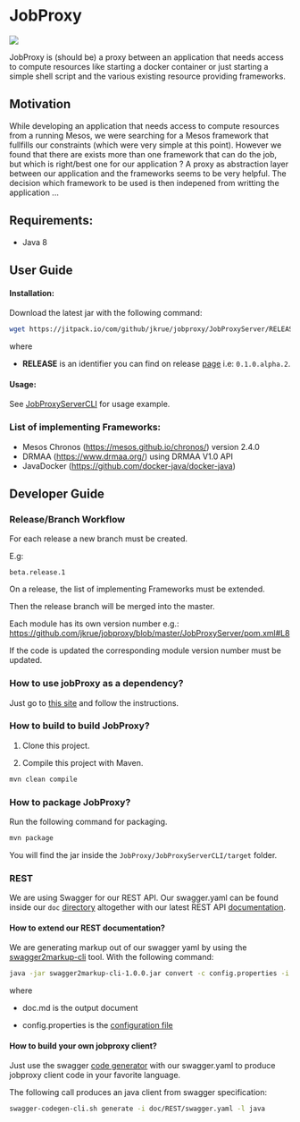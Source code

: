 # JobProxy

[![](https://jitpack.io/v/jkrue/jobproxy.svg)](https://jitpack.io/#jkrue/jobproxy)

JobProxy is (should be) a proxy between an application that needs access to compute resources like starting a docker container or just starting a simple shell script and the various existing resource providing frameworks. 

## Motivation

While developing an application that needs access to compute resources from a running Mesos, we were searching for a Mesos framework that fullfills our constraints (which were very simple at this point). However we found that there are exists more than one framework that can do the job, but which is right/best one for our application ? A proxy as abstraction layer between our application and the frameworks seems to be very helpful. The decision which framework to be used is then indepened from writting the application ...

## Requirements:

* Java 8

## User Guide

#### Installation:

Download the latest jar with the following command:

~~~BASH
wget https://jitpack.io/com/github/jkrue/jobproxy/JobProxyServer/RELEASE/JobProxyServer-RELEASE.jar
~~~

where 
  
  * **RELEASE** is an identifier you can find on release [page](https://github.com/jkrue/jobproxy/releases) i.e: `0.1.0.alpha.2`.

#### Usage:

See  [JobProxyServerCLI](JobProxyServerCLI) for
usage example.


### List of implementing Frameworks:

* Mesos Chronos (https://mesos.github.io/chronos/) version 2.4.0
* DRMAA (https://www.drmaa.org/) using DRMAA V1.0 API
* JavaDocker (https://github.com/docker-java/docker-java)

## Developer Guide

### Release/Branch Workflow

For each release a new branch must be created.

E.g: 

~~~
beta.release.1
~~~

On a release, the list of implementing Frameworks must be extended.

Then the release branch will be merged into the master.

Each module has its own version number e.g.: https://github.com/jkrue/jobproxy/blob/master/JobProxyServer/pom.xml#L8
 
If the code is updated the corresponding module version number must be updated. 

### How to use jobProxy as a dependency?

Just go to [this site](https://jitpack.io/#jkrue/jobproxy) and follow the instructions.

### How to build to build JobProxy?

1. Clone this project.

2. Compile this project with Maven.

~~~Bash
mvn clean compile
~~~

### How to package JobProxy?

Run the following command for packaging. 

~~~Bash
mvn package
~~~

You will find the jar inside the `JobProxy/JobProxyServerCLI/target` folder.

### REST

We are using Swagger for our REST API. Our swagger.yaml can be found inside our `doc` [directory](doc/REST) altogether with our
latest REST API [documentation](doc/REST/api.md).

#### How to extend our REST documentation?

We are generating markup out of our swagger yaml by using the [swagger2markup-cli](http://swagger2markup.github.io/swagger2markup/1.0.1-SNAPSHOT/#_command_line_interface) tool.
With the following command:

~~~BASH
java -jar swagger2markup-cli-1.0.0.jar convert -c config.properties -i swagger.yaml -f doc.md
~~~

where
   
   * doc.md is the output document
   
   * config.properties is the [configuration file](doc/REST/config.properties)

#### How to build your own jobproxy client?

Just use the swagger [code generator](https://github.com/swagger-api/swagger-codegen) with our swagger.yaml to produce jobproxy client code in your favorite language.

The following call produces an java client from swagger specification:

~~~BASH
swagger-codegen-cli.sh generate -i doc/REST/swagger.yaml -l java 
~~~

